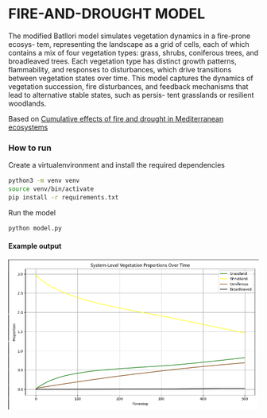 # FIRE-AND-DROUGHT MODEL

The modified Batllori model simulates vegetation dynamics in a fire-prone ecosys-
tem, representing the landscape as a grid of cells, each of which contains a mix
of four vegetation types: grass, shrubs, coniferous trees, and broadleaved trees.
Each vegetation type has distinct growth patterns, flammability, and responses
to disturbances, which drive transitions between vegetation states over time.
This model captures the dynamics of vegetation succession, fire disturbances,
and feedback mechanisms that lead to alternative stable states, such as persis-
tent grasslands or resilient woodlands.

Based on [Cumulative effects of fire and drought in Mediterranean ecosystems](https://iopscience.iop.org/article/10.1088/1748-9326/10/3/034018)


### How to run

Create a virtualenvironment and install the required dependencies

```bash
python3 -m venv venv
source venv/bin/activate
pip install -r requirements.txt
```

Run the model

```bash
python model.py
```

#### Example output
![output image](images/output.png)